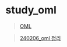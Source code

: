 # study_oml
> [OML](https://open-metric-learning.readthedocs.io/en/latest/index.html)


> [240206_oml 정리](https://github.com/Suyeon-j/study_oml/blob/main/240206/240206.md)
